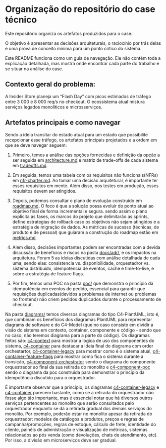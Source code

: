 # Organização do repositório do case técnico 

Este repositório organiza os artefatos produzidos para o case.  

O objetivo é apresentar as decisões arquiteturais, o raciocínio por trás delas e uma prova de conceito mínima para um ponto crítico do sistema.

Este README funciona como um guia de navegação. Ele não contém toda a explicação detalhada, mas mostra onde encontrar cada parte do trabalho e se situar na análise do case.

## Contexto geral do problema: 

A Insider Store planeja um “Flash Day” com picos estimados de tráfego entre 3 000 e 8 000 req/s no checkout. O ecossistema atual mistura serviços legados monolíticos e microsserviços. 


## Artefatos principais e como navegar

Sendo a ideia transitar do estado atual para um estado que possibilite recepcionar esse tráfego, os artefatos principais projetados e a ordem em que se deve navegar seguem:

1. Primeiro, temos a análise das opções fornecidas e definição da opção a ser seguida em [architecture.md](docs/architecture.md) e matriz de trade-offs de cada sistema em [tradeoffs.md](docs/tradeoffs.md).

2. Em seguida, temos uma tabela com os requisitos não funcionais(NFRs) em [nfr-charter.md](docs/nfr-charter.md). Ao tomar uma decisão arquitetural, é importante ter esses requisitos em mente. Além disso, nos testes em produção, esses requisitos devem ser atingidos. 

3. Depois, podemos consultar o plano de evolução construído em [roadmap.md](docs/roadmap.md). O foco é que a solução possa evoluir do ponto atual ao objetivo final de forma incremental e segura. sendo assim o plano explicita as fases, os marcos do projeto que delimitarão as sprints, define estrategias de rollback caso os objetivos não sejam atingidos e a estratégia de migração de dados. As métricas de sucesso (técnicas, de produto e de pessoal) que guiaram a construção do roadmap estão em [metrics.md](docs/metrics.md)
 
4. Além disso, decisões importantes podem ser encontradas com a devida discussão de benefícios e riscos na pasta [docs/adr/](docs/adr/), e os impactos na arquitetura. Foram 5 as ideias discutidas com análise detalhada de cada uma, sendo elas: consistencia vs. disponibilidade, orquestadror vs. sistema distribuído, idempotencia de eventos, cache e time-to-live, e sobre a estratégia de feature flags.

5. Por fim, temos uma POC na pasta [poc/](poc) que demonstra o princípio da idempotência em eventos de pedido, essencial para garantir que requisições duplicadas(devidos a problemas de internet ou problemas no frontend) não criem pedidos duplicados durante o processamento de checkout.

Na pasta [diagrams/](diagrams) temos diversos diagramas do tipo C4-PlantUML, isto é, que combinam os benefícios dos diagramas PlantUML para representar diagrams de software e do C4-Model (que no caso consiste em dividir a visão do sistema em contexto, container, componente e código - sendo que no caso, não teremos diagrama para a parte do código). Os diagramas feitos são: [c4-context](diagrams/c4-context.puml) para mostrar a lógica de uso dos componentes do sistema, [c4-container](diagrams/c4-container.puml) para destacar a ideia final do diagrama com order orchestartor, [c4-container-legacy](diagrams/c4-container-legacy.puml) para mostrar como é o sistema atual, [c4-container-feature-flags](diagrams/c4-container-feature-flags.puml) para mostrar como fica o sistema durante a transição, [c4-component-orchestrator](diagrams/c4-component-orchestrator.puml) sendo o diagrama do componente orquestrador ao final da sua retirada do monolito e [c4-component-poc](diagrams/c4-component-poc.puml) sendo o diagrama da poc construída para demonstrar o princípio da idempotência discutido para o orquestrador. 

É importante observar que a princípio, os diagramas [c4-container-legacy](diagrams/c4-container-legacy.puml) e [c4-container](diagrams/c4-container.puml) parecem bastante, como se a retirada do orquestrador não fosse algo tão importante, mas é essencial notar que há diversos outros serviços pertencentes ao monolito que serão consultados pelo orquestrador enquanto se dá a retirada gradual dos demais serviços do monolito. Por exemplo, poderão estar no monolito apesar da retirada do orquestrador: modelos de catálogos e produtos, preços e regras de campanha/promoções, regras de estoque, cálculo de frete, identidade do cliente, painéis de admnistração e visualização de métricas, sistemas relacionados ao pós venda (como devoluções, chats de atendimento, etc). Por isso, a divisão em microserviços deve ser gradual. 
